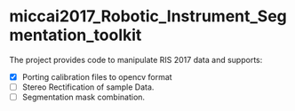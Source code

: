 # miccai2017_Robotic_Instrument_Segmentation_toolkit

The project provides code to manipulate RIS 2017 data and supports:

- [x] Porting calibration files to opencv format
- [ ] Stereo Rectification of sample Data.
- [ ] Segmentation mask combination.
